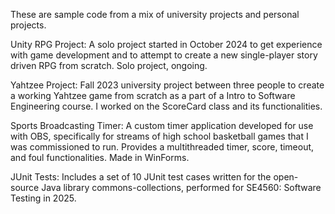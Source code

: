 These are sample code from a mix of university projects and personal projects.

Unity RPG Project: A solo project started in October 2024 to get experience with game development and to attempt to create a new single-player story driven RPG from scratch. Solo project, ongoing.

Yahtzee Project: Fall 2023 university project between three people to create a working Yahtzee game from scratch as a part of a Intro to Software Engineering course. I worked on the ScoreCard class and its functionalities.

Sports Broadcasting Timer: A custom timer application developed for use with OBS, specifically for streams of high school basketball games that I was commissioned to run. Provides a multithreaded timer, score, timeout, and foul functionalities. Made in WinForms.

JUnit Tests: Includes a set of 10 JUnit test cases written for the open-source Java library commons-collections, performed for SE4560: Software Testing in 2025.
